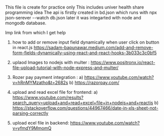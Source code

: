 This file is create for practice only
This includes univer health share programming idea
The api is firstly created in bd.json which runs with npx json-serever --watch db.json later it was integarted with node and mongodb database.

Imp link from which I get help 
1. how to add or remove input field dynamically when user click on button in react.js
https://sadam-bapunawar.medium.com/add-and-remove-form-fields-dynamically-using-react-and-react-hooks-3b033c3c0bf5

2. uplaod Images to nodejs with multer : https://www.positronx.io/react-file-upload-tutorial-with-node-express-and-multer/
3. Rozer pay payment integration : a) https://www.youtube.com/watch?v=hRnMYMzatho&t=2682s
                                   b) https://razorpay.com/
4. upload and read excel file for frontend:  a) https://www.youtube.com/results?search_query=upload+and+read+excel+file+in+nodejs+and+reactjs
                                             b) https://stackoverflow.com/questions/44967466/date-in-xls-sheet-not-parsing-correctly
5. upload ecel file in backend: https://www.youtube.com/watch?v=yfmdY9MmomQ 
